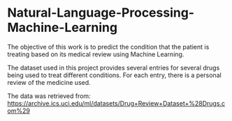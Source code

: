 # Natural-Language-Processing-Machine-Learning
The objective of this work is to predict the condition that the patient is treating based on its medical review using Machine Learning.

The dataset used in this project provides several entries for several drugs being used to treat different conditions. 
For each entry, there is a personal review of the medicine used.

The data was retrieved from:
https://archive.ics.uci.edu/ml/datasets/Drug+Review+Dataset+%28Drugs.com%29
